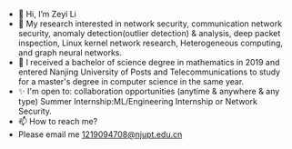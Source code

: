- 👋 Hi, I’m Zeyi Li
- 👀 My research interested in  network security, communication network security, anomaly detection(outlier detection) & analysis, deep packet inspection, Linux kernel network research, Heterogeneous computing, and graph neural networks.
- 💞️ I received a bachelor of science degree in mathematics in 2019 and entered Nanjing University of Posts and Telecommunications to study for a master's degree in computer science in the same year.
- ✨ I'm open to:
 collaboration opportunities (anytime & anywhere & any type)
 Summer Internship:ML/Engineering Internship or Network Security.
- 📫 How to reach me? 
- Please email me 1219094708@njupt.edu.cn
<!---
sailorlee97/sailorlee97 is a ✨ special ✨ repository because its `README.md` (this file) appears on your GitHub profile.
You can click the Preview link to take a look at your changes.
--->
